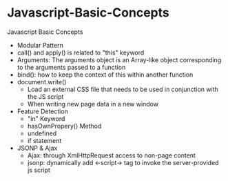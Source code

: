 # Javascript-Basic-Concepts
Javascript Basic Concepts

- Modular Pattern
- call() and apply() is related to "this" keyword
- Arguments: The arguments object is an Array-like object corresponding to the arguments passed to a function
- bind(): how to keep the context of this within another function
- document.write()
  - Load an external CSS file that needs to be used in conjunction with the JS script
  - When writing new page data in a new window
- Feature Detection
  - "in" Keyword
  - hasOwnPropery() Method
  - undefined
  - if statement
- JSONP & Ajax
  - Ajax: through XmlHttpRequest access to non-page content
  - jsonp: dynamically add <-script-> tag to invoke the server-provided js script


